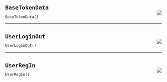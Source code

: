 #



## `BaseTokenData`
<p align="right" style="margin-top:-20px;margin-bottom:-15px;"><a href="https://github.com/swelcker/U2D_MSA_SDK/tree/0.0.7/u2d_msa_sdk/auth/auth/schemas.py/#L8"><img src="https://img.shields.io/badge/-source-cccccc?style=flat&logo=github"></a></p>

```python
BaseTokenData()
```



----



## `UserLoginOut`
<p align="right" style="margin-top:-20px;margin-bottom:-15px;"><a href="https://github.com/swelcker/U2D_MSA_SDK/tree/0.0.7/u2d_msa_sdk/auth/auth/schemas.py/#L13"><img src="https://img.shields.io/badge/-source-cccccc?style=flat&logo=github"></a></p>

```python
UserLoginOut()
```



----



## `UserRegIn`
<p align="right" style="margin-top:-20px;margin-bottom:-15px;"><a href="https://github.com/swelcker/U2D_MSA_SDK/tree/0.0.7/u2d_msa_sdk/auth/auth/schemas.py/#L19"><img src="https://img.shields.io/badge/-source-cccccc?style=flat&logo=github"></a></p>

```python
UserRegIn()
```


